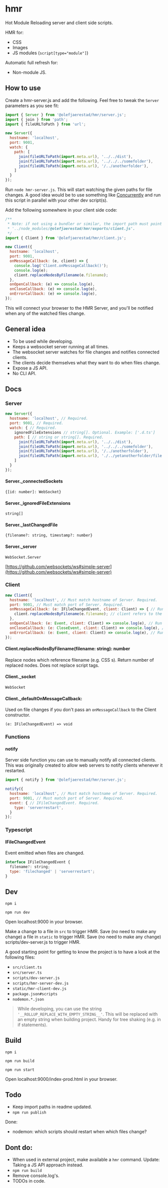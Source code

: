 # hmr
Hot Module Reloading server and client side scripts.

HMR for:
- CSS
- Images
- JS modules (`script[type="module"]`)

Automatic full refresh for:
- Non-module JS.

## How to use
Create a hmr-server.js and add the following. Feel free to tweak the `Server` parameters as you see fit:

```javascript
import { Server } from '@olefjaerestad/hmr/server.js';
import { join } from 'path';
import { fileURLToPath } from 'url';

new Server({
  hostname: 'localhost',
  port: 9001,
  watch: {
    path: [
      join(fileURLToPath(import.meta.url), '../../dist'),
      join(fileURLToPath(import.meta.url), '../../../somefolder'),
      join(fileURLToPath(import.meta.url), '/../anotherfolder'),
    ]
  }
});
```

Run `node hmr-server.js`. This will start watching the given paths for file changes. A good idea would be to use something like [Concurrently](https://www.npmjs.com/package/concurrently) and run this script in parallel with your other dev script(s).

Add the following somewhere in your client side code:

```javascript
/**
 * Note: if not using a bundler or similar, the import path must point to node_modules, e.g.
 * '../node_modules/@olefjaerestad/hmr/exports/client.js'.
 */
import { Client } from '@olefjaerestad/hmr/client.js';

new Client({
  hostname: 'localhost',
  port: 9001,
  onMessageCallback: (e, client) => {
    console.log('Client.onMessageCallback()');
    console.log(e);
    client.replaceNodesByFilename(e.filename);
  },
  onOpenCallback: (e) => console.log(e),
  onCloseCallback: (e) => console.log(e),
  onErrorCallback: (e) => console.log(e),
});
```

This will connect your browser to the HMR Server, and you'll be notified when any of the watched files change.

## General idea
- To be used while developing.
- Keeps a websocket server running at all times.
- The websocket server watches for file changes and notifies connected clients.
- The clients decide themselves what they want to do when files change.
- Expose a JS API.
- No CLI API.

## Docs

### Server
```javascript
new Server({
  hostname: 'localhost', // Required.
  port: 9001, // Required.
  watch: { // Required.
    ignoredFileExtensions // string[]. Optional. Example: ['.d.ts']
    path: [ // string or string[]. Required.
      join(fileURLToPath(import.meta.url), '../../dist'),
      join(fileURLToPath(import.meta.url), '../../../somefolder'),
      join(fileURLToPath(import.meta.url), '/../anotherfolder'),
      join(fileURLToPath(import.meta.url), './../yetanotherfolder/file.js'),
    ]
  }
});
```

#### Server._connectedSockets
`{[id: number]: WebSocket}`

#### Server._ignoredFileExtensions
`string[]`

#### Server._lastChangedFile
`{filename?: string, timestamp?: number}`

#### Server._server
`WebSocket.Server`

[https://github.com/websockets/ws#simple-server](https://github.com/websockets/ws#simple-server)

### Client
```javascript
new Client({
  hostname: 'localhost', // Must match hostname of Server. Required.
  port: 9001, // Must match port of Server. Required.
  onMessageCallback: (e: IFileChangedEvent, client: Client) => { // Run callback on file changes. Optional. If not passed, fallbacks to a default (and hopefully reasonable) behaviour.
    client.replaceNodesByFilename(e.filename); // client refers to the newly created instance.
  },
  onOpenCallback: (e: Event, client: Client) => console.log(e), // Run callback on connection to Server. Optional.
  onCloseCallback: (e: CloseEvent, client: Client) => console.log(e), // Run callback on disconnection from Server. Optional.
  onErrorCallback: (e: Event, client: Client) => console.log(e), // Run callback on connection error. Optional.
});
```

#### Client.replaceNodesByFilename(filename: string): number
Replace nodes which reference filename (e.g. CSS <link>s). Return number of replaced nodes. Does not replace script tags.

#### Client._socket
`WebSocket`

#### Client._defaultOnMessageCallback: 
Used on file changes if you don't pass an `onMessageCallback` to the Client constructor.

`(e: IFileChangedEvent) => void`

### Functions

#### notify
Server side function you can use to manually notify all connected clients. This was originally created to allow web servers to notify clients whenever it restarted.

```javascript
import { notify } from '@olefjaerestad/hmr/server.js';

notify({
  hostname: 'localhost', // Must match hostname of Server. Required.
  port: 9001, // Must match port of Server. Required.
  event: { // IFileChangedEvent. Required.
    type: 'serverrestart',
  }
});
```

### Typescript
#### IFileChangedEvent
Event emitted when files are changed.

```javascript
interface IFileChangedEvent {
  filename?: string;
  type: 'filechanged' | 'serverrestart';
}
```

## Dev
`npm i`

`npm run dev`

Open localhost:9000 in your browser.

Make a change to a file in `src` to trigger HMR.
Save (no need to make any change) a file in `static` to trigger HMR.
Save (no need to make any change) scripts/dev-server.js to trigger HMR.

A good starting point for getting to know the project is to have a look at the following files:
- `src/client.ts`
- `src/server.ts`
- `scripts/dev-server.js`
- `scripts/hmr-server-dev.js`
- `static/hmr-client-dev.js`
- `package.json#scripts`
- `nodemon.*.json`

> While developing, you can use the string `'__ROLLUP_REPLACE_WITH_EMPTY_STRING__'`. This will be replaced with an empty string when building project. Handy for tree shaking (e.g. in if statements).

## Build
`npm i`

`npm run build`

`npm run start`

Open localhost:9000/index-prod.html in your browser.

## Todo
- Keep import paths in readme updated.
- `npm run publish`

Done:
- nodemon: which scripts should restart when which files change?
## Dont do:
- When used in external project, make available a `hmr` command. Update: Taking a JS API approach instead.
- `npm run build`
- Remove console.log's.
- TODOs in code.
